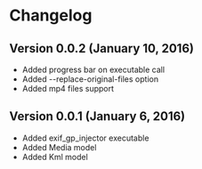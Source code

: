 Changelog
=========

Version 0.0.2 (January 10, 2016)
-----------------------------

* Added progress bar on executable call
* Added --replace-original-files option
* Added mp4 files support

Version 0.0.1 (January 6, 2016)
-----------------------------

* Added exif_gp_injector executable
* Added Media model
* Added Kml model

